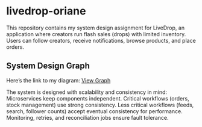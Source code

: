 # livedrop-oriane

This repository contains my system design assignment for LiveDrop, an application where creators run flash sales (drops) with limited inventory. Users can follow creators, receive notifications, browse products, and place orders.

## System Design Graph
Here’s the link to my diagram: [View Graph](https://excalidraw.com/#json=ZM5n7-ULele46F35BLMz8,O7MWk_KN8iEEYXtx4k4jgA)

The system is designed with scalability and consistency in mind:
Microservices keep components independent.
Critical workflows (orders, stock management) use strong consistency.
Less critical workflows (feeds, search, follower counts) accept eventual consistency for performance.
Monitoring, retries, and reconciliation jobs ensure fault tolerance.

